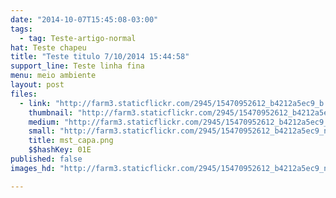 ```yaml
---
date: "2014-10-07T15:45:08-03:00"
tags:
  - tag: Teste-artigo-normal
hat: Teste chapeu
title: "Teste titulo 7/10/2014 15:44:58"
support_line: Teste linha fina
menu: meio ambiente
layout: post
files:
  - link: "http://farm3.staticflickr.com/2945/15470952612_b4212a5ec9_b.jpg"
    thumbnail: "http://farm3.staticflickr.com/2945/15470952612_b4212a5ec9_t.jpg"
    medium: "http://farm3.staticflickr.com/2945/15470952612_b4212a5ec9_z.jpg"
    small: "http://farm3.staticflickr.com/2945/15470952612_b4212a5ec9_n.jpg"
    title: mst_capa.png
    $$hashKey: 01E
published: false
images_hd: "http://farm3.staticflickr.com/2945/15470952612_b4212a5ec9_n.jpg"

---
```

